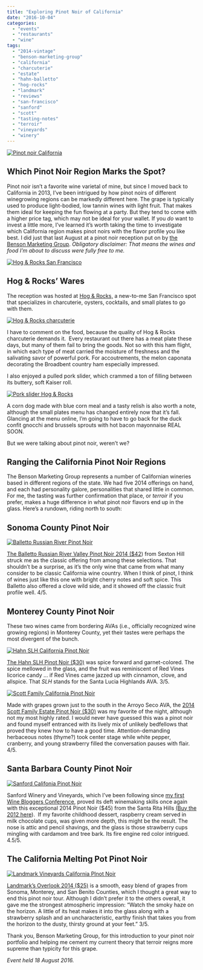 ```yaml
---
title: "Exploring Pinot Noir of California"
date: "2016-10-04"
categories:
  - "events"
  - "restaurants"
  - "wine"
tags:
  - "2014-vintage"
  - "benson-marketing-group"
  - "california"
  - "charcuterie"
  - "estate"
  - "hahn-balletto"
  - "hog-rocks"
  - "landmark"
  - "reviews"
  - "san-francisco"
  - "sanford"
  - "scott"
  - "tasting-notes"
  - "terroir"
  - "vineyards"
  - "winery"
---
```


[![Pinot noir California](http://s3.amazonaws.com/thegourmez-wpmedia/2016/10/Pinot-Noir-Day-02-333x500.jpg)](http://s3.amazonaws.com/thegourmez-wpmedia/2016/10/Pinot-Noir-Day-02.jpg)

## Which Pinot Noir Region Marks the Spot?

Pinot noir isn’t a favorite wine varietal of mine, but since I moved back to California in 2013, I’ve been intrigued by how pinot noirs of different winegrowing regions can be markedly different here. The grape is typically used to produce light-bodied, low tannin wines with light fruit. That makes them ideal for keeping the fun flowing at a party. But they tend to come with a higher price tag, which may not be ideal for your wallet. If you _do_ want to invest a little more, I’ve learned it’s worth taking the time to investigate which California region makes pinot noirs with the flavor profile you like best. I did just that last August at a pinot noir reception put on by [the Benson Marketing Group](http://bensonmarketing.com/). _Obligatory disclaimer:_ _That means the wines and food I’m about to discuss were fully free to me._

[![Hog & Rocks San Francisco](http://s3.amazonaws.com/thegourmez-wpmedia/2016/10/Pinot-Noir-Day-01-500x418.jpg)](http://s3.amazonaws.com/thegourmez-wpmedia/2016/10/Pinot-Noir-Day-01.jpg)

## Hog & Rocks’ Wares

The reception was hosted at [Hog & Rocks,](http://www.hogandrocks.com/) a new-to-me San Francisco spot that specializes in charcuterie, oysters, cocktails, and small plates to go with them.

[![Hog & Rocks charcuterie](http://s3.amazonaws.com/thegourmez-wpmedia/2016/10/Pinot-Noir-Day-03-500x299.jpg)](http://s3.amazonaws.com/thegourmez-wpmedia/2016/10/Pinot-Noir-Day-03.jpg)

I have to comment on the food, because the quality of Hog & Rocks charcuterie demands it.  Every restaurant out there has a meat plate these days, but many of them fail to bring the goods. Not so with this ham flight, in which each type of meat carried the moisture of freshness and the salivating savor of powerful pork. For accoutrements, the melon caponata decorating the Broadbent country ham especially impressed.

I also enjoyed a pulled pork slider, which crammed a ton of filling between its buttery, soft Kaiser roll.

[![Pork slider Hog & Rocks](http://s3.amazonaws.com/thegourmez-wpmedia/2016/10/Pinot-Noir-Day-12-500x333.jpg)](http://s3.amazonaws.com/thegourmez-wpmedia/2016/10/Pinot-Noir-Day-12.jpg)

A corn dog made with blue corn meal and a tasty relish is also worth a note, although the small plates menu has changed entirely now that it’s fall. Glancing at the menu online, I’m going to have to go back for the duck confit gnocchi and brussels sprouts with hot bacon mayonnaise REAL SOON.

But we were talking about pinot noir, weren’t we?

## Ranging the California Pinot Noir Regions

The Benson Marketing Group represents a number of Californian wineries based in different regions of the state. We had five 2014 offerings on hand, and each had personality galore, personalities that shared little in common. For me, the tasting was further confirmation that place, or _terroir_ if you prefer, makes a huge difference in what pinot noir flavors end up in the glass. Here’s a rundown, riding north to south:

## Sonoma County Pinot Noir

[![Balletto Russian River Pinot Noir](http://s3.amazonaws.com/thegourmez-wpmedia/2016/10/Pinot-Noir-Day-08-463x500.jpg)](http://s3.amazonaws.com/thegourmez-wpmedia/2016/10/Pinot-Noir-Day-08.jpg)

[The Balletto Russian River Valley Pinot Noir 2014 ($42](http://www.ballettovineyards.com/wine/pinot-noir-sexton-hill/2014)) from Sexton Hill struck me as the classic offering from among these selections. That shouldn’t be a surprise, as it’s the only wine that came from what many consider to be classic California wine country. When I think of pinot, I think of wines just like this one with bright cherry notes and soft spice. This Balletto also offered a clove wild side, and it showed off the classic fruit profile well. 4/5.

## Monterey County Pinot Noir

These two wines came from bordering AVAs (i.e., officially recognized wine growing regions) in Monterey County, yet their tastes were perhaps the most divergent of the bunch.

[![Hahn SLH California Pinot Noir](http://s3.amazonaws.com/thegourmez-wpmedia/2016/10/Pinot-Noir-Day-06-333x500.jpg)](http://s3.amazonaws.com/thegourmez-wpmedia/2016/10/Pinot-Noir-Day-06.jpg)

[The Hahn SLH Pinot Noir ($30)](https://store.hahnfamilywines.com/product/2014-Hahn-SLH-Pinot-Noir?pageID=A57C3A89-EDDE-0BCA-5C88-4D0954B7AFC4&sortBy=ProductTitle&maxRows=10&) was spice forward and garnet-colored. The spice mellowed in the glass, and the fruit was reminiscent of Red Vines licorice candy … if Red Vines came jazzed up with cinnamon, clove, and allspice. That _SLH_ stands for the Santa Lucia Highlands AVA. 3/5.

[![Scott Family California Pinot Noir](http://s3.amazonaws.com/thegourmez-wpmedia/2016/10/Pinot-Noir-Day-07-500x403.jpg)](http://s3.amazonaws.com/thegourmez-wpmedia/2016/10/Pinot-Noir-Day-07.jpg)

Made with grapes grown just to the south in the Arroyo Seco AVA, the [2014 Scott Family Estate Pinot Noir ($30)](http://shop.rutherfordranch.com/SHOP.AMS?LEVEL=BOT&PART=WSFPNMC147&DESC=2014%20Scott%20Family%20Estate%20Pinot%20Noir,%20Arroyo%20Seco%20Monterey) was my favorite of the night, although not my most highly rated. I would never have guessed this was a pinot noir and found myself entranced with its lively mix of unlikely bedfellows that proved they knew how to have a good time. Attention-demanding herbaceous notes (thyme?) took center stage while white pepper, cranberry, and young strawberry filled the conversation pauses with flair. 4/5.

## Santa Barbara County Pinot Noir

[![Sanford Califonia Pinot Noir](http://s3.amazonaws.com/thegourmez-wpmedia/2016/10/Pinot-Noir-Day-04-333x500.jpg)](http://s3.amazonaws.com/thegourmez-wpmedia/2016/10/Pinot-Noir-Day-04.jpg)

Sanford Winery and Vineyards, which I’ve been following since [my first Wine Bloggers Conference](https://thegourmez.com/2014/07/31/wbc14-sta-rita-hills-wine-santa-barbara/), proved its deft winemaking skills once again with this exceptional 2014 Pinot Noir ($45) from the Santa Rita Hills [(Buy the 2012 here](http://www.sanfordwinery.com/product/sanford-pinot-noir-sta-rita-hills-2012?destination=node/3196)).  If my favorite childhood dessert, raspberry cream served in milk chocolate cups, was given more depth, this might be the result. The nose is attic and pencil shavings, and the glass is those strawberry cups mingling with cardamom and tree bark. Its fire engine red color intrigued. 4.5/5.

## The California Melting Pot Pinot Noir

[![Landmark Vineyards California PInot Noir](http://s3.amazonaws.com/thegourmez-wpmedia/2016/10/Pinot-Noir-Day-05-333x500.jpg)](http://s3.amazonaws.com/thegourmez-wpmedia/2016/10/Pinot-Noir-Day-05.jpg)

[Landmark’s Overlook 2014 ($25)](http://www.landmarkwine.com/wines/pinotnoir/2014-overlook-pinot-noir/) is a smooth, easy blend of grapes from Sonoma, Monterey, and San Benito Counties, which I thought a great way to end this pinot noir tour. Although I didn’t prefer it to the others overall, it gave me the strongest atmospheric impression: “Watch the smoky haze on the horizon. A little of its heat makes it into the glass along with a strawberry splash and an uncharacteristic, earthy finish that takes you from the horizon to the dusty, thirsty ground at your feet.” 3/5.

Thank you, Benson Marketing Group, for this introduction to your pinot noir portfolio and helping me cement my current theory that terroir reigns more supreme than typicity for this grape.

_Event held 18 August 2016._

